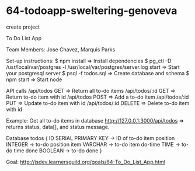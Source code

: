 # 64-todoapp-sweltering-genoveva
create project

To Do List App

Team Members: Jose Chavez, Marquis Parks

Set-up instructions:
$ npm install        => Install dependencies
$ pg_ctl -D /usr/local/var/postgres -l /usr/local/var/postgres/server.log start
                     => Start your postgresql server
$ psql -f todos.sql  => Create database and schema
$ npm start          => Start node

API calls
/api/todos        GET    => Return all to-do items
/api/todos/:id    GET    => Return to-do item with id
/api/todos        POST   => Add a to-do item
/api/todos/:id    PUT    => Update to-do item with id
/api/todos/:id    DELETE => Delete to-do item with id

Example:
Get all to-do items in database
http://127.0.0.1:3000/api/todos => returns status, data[], and status message.

Database todos
{
  ID SERIAL PRIMARY KEY -> ID of to-do item
  position INTEGER      -> to-do position
  item VARCHAR          -> to-do item
  do-time TIME          -> to-do time
  done BOOLEAN          -> to-do done
}



Goal: http://jsdev.learnersguild.org/goals/64-To_Do_List_App.html
